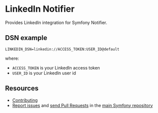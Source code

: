 LinkedIn Notifier
=================

Provides LinkedIn integration for Symfony Notifier.

DSN example
-----------

```
LINKEDIN_DSN=linkedin://ACCESS_TOKEN:USER_ID@default
```

where:
 - `ACCESS_TOKEN` is your LinkedIn access token
 - `USER_ID` is your LinkedIn user id

Resources
---------

 * [Contributing](https://symfony.com/doc/current/contributing/index.html)
 * [Report issues](https://github.com/symfony/symfony/issues) and
   [send Pull Requests](https://github.com/symfony/symfony/pulls)
   in the [main Symfony repository](https://github.com/symfony/symfony)
